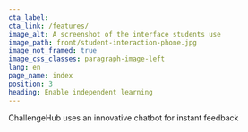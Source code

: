 ```yaml
---
cta_label:
cta_link: /features/
image_alt: A screenshot of the interface students use
image_path: front/student-interaction-phone.jpg
image_not_framed: true
image_css_classes: paragraph-image-left
lang: en
page_name: index
position: 3
heading: Enable independent learning
---
```


ChallengeHub uses an innovative chatbot for instant feedback
